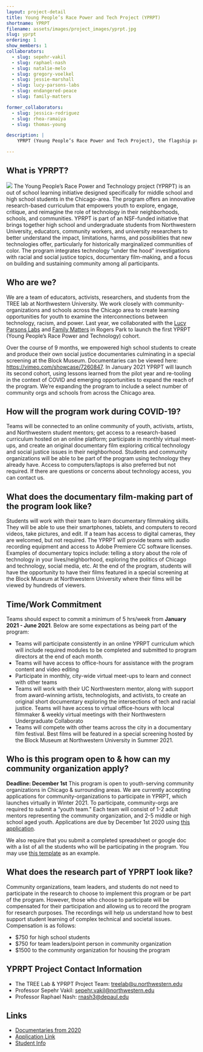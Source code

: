 ```yaml
---
layout: project-detail
title: Young People’s Race Power and Tech Project (YPRPT)
shortname: YPRPT
filename: assets/images/project_images/yprpt.jpg
slug: yprpt
ordering: 1
show_members: 1
collaborators:
  - slug: sepehr-vakil
  - slug: raphael-nash
  - slug: natalie-melo
  - slug: gregory-voelkel
  - slug: jessie-marshall
  - slug: lucy-parsons-labs
  - slug: endangered-peace
  - slug: family-matters

former_collaborators:
  - slug: jessica-rodriguez
  - slug: rhea-ramaiya
  - slug: thomas-young

description: |
    YPRPT (Young People’s Race Power and Tech Project), the flagship project of the TREE lab, is an afterschool program co-designed with community partners including Evanston Township High School, and three Chicago community-based organizations - Family Matters, Endangered Peace, and the Lucy Parsons Labs. Through the bridging of civics, computing, and the arts, YPRPT aims to contribute to a reimagining of what “technology learning” is and could be in an era of ubiquitous computing.

---
```


## What is YPRPT? 
<img class="img-right" src="/{{ page.filename }}" />
The Young People’s Race Power and Technology project (YPRPT) is an out of school learning initiative designed specifically for middle school and high school students in the Chicago-area. The program offers an innovative research-based curriculum that empowers youth to explore, engage, critique, and reimagine the role of technology in their neighborhoods, schools, and communities. YPRPT is part of an NSF-funded initiative that brings together high school and undergraduate students from Northwestern University, educators, community workers, and university researchers to better understand the impact, limitations, harms, and possibilities that new technologies offer, particularly for historically marginalized communities of color.  The program integrates technology “under the hood” investigations with racial and social justice topics, documentary film-making, and a focus on building and sustaining community among all participants.

## Who are we? 
We are a team of educators, activists, researchers, and students from the TREE lab at Northwestern University. We work closely with community-organizations and schools across the Chicago area to create learning opportunities for youth to examine the interconnections between technology, racism, and power. Last year, we collaborated with the [Lucy Parsons Labs](/partners/#lucy-parsons-labs) and [Family Matters](/partners/#family-matters) in Rogers Park to launch the first YPRPT (Young People’s Race Power and Technology) cohort. 

Over the course of 9 months, we empowered high school students to create and produce their own social justice documentaries culminating in a special screening at the Block Museum. Documentaries can be viewed here: <a href="https://vimeo.com/showcase/7260847" target="_blank">https://vimeo.com/showcase/7260847</a>. In January 2021 YPRPT will launch its second cohort, using lessons learned from the pilot year and re-tooling in the context of COVID and emerging opportunities to expand the reach of the program. We’re expanding the program to include a select number of community orgs and schools from across the Chicago area.

## How will the program work during COVID-19?
Teams will be connected to an online community of youth, activists, artists, and Northwestern student mentors; get access to a research-based curriculum hosted on an online platform; participate in monthly virtual meet-ups, and create an original documentary film exploring critical technology and social justice issues in their neighborhood. Students and community organizations will be able to be part of the program using technology they already have. Access to computers/laptops is also preferred but not required. If there are questions or concerns about technology access, you can contact us. 

## What does the documentary film-making part of the program look like? 
Students will work with their team to learn documentary filmmaking skills. They will be able to use their smartphones, tablets, and computers to record videos, take pictures, and edit. If a team has access to digital cameras, they are welcomed, but not required. The YPRPT will provide teams with audio recording equipment and access to Adobe Premiere CC software licenses. Examples of documentary topics include: telling a story about the role of technology in your lives/neighborhood, exploring the politics of Chicago and technology, social media, etc. At the end of the program, students will have the opportunity to have their films featured in a special screening at the Block Museum at Northwestern University where their films will be viewed by hundreds of viewers. 


## Time/Work Commitment
Teams should expect to commit a minimum of 5 hrs/week from **January 2021 - June 2021**. Below are some expectations as being part of the program: 
* Teams will participate consistently in an online YPRPT curriculum which will include required modules to be completed and submitted to program directors at the end of each month. 
* Teams will have access to office-hours for assistance with the program content and video editing
* Participate in monthly, city-wide virtual meet-ups to learn and connect with other teams 
* Teams will work with their UC Northwestern mentor, along with support from award-winning artists, technologists, and activists, to create an original short documentary exploring the intersections of tech and racial justice. Teams will have access to virtual office-hours with local filmmaker & weekly virtual meetings with their Northwestern Undergraduate Collaborato
* Teams will compete with other teams across the city in a documentary film festival. Best films will be featured in a special screening hosted by the Block Museum at Northwestern University in Summer 2021. 


## Who is this program open to & how can my community organization apply? 

**Deadline: December 1st**
This program is open to youth-serving community organizations in Chicago & surrounding areas. We are currently accepting applications for community-organizations to participate in YPRPT, which launches virtually in Winter 2021. To participate, community-orgs are required to submit a “youth team.” Each team will consist of 1-2 adult mentors representing the community organization, and 2-5 middle or high school aged youth. 
Applications are due by December 1st 2020 using <a href="https://forms.gle/ktpok5VMYRcfcS3N9" target="_blank">this application</a>.

We also require that you submit a completed spreadsheet or google doc with a list of all the students who will be participating in the program. You may use <a href="https://drive.google.com/file/d/1YMw0rWzmhUZ0jwxI235WRDOtdRXvrlBB/view?usp=sharing" target="_blank">this template</a> as an example.

## What does the research part of YPRPT look like? 
Community organizations, team leaders, and students do not need to participate in the research to choose to implement this program or be part of the program. However, those who choose to participate will be compensated for their participation and allowing us to record the program for research purposes. The recordings will help us understand how to best support student learning of complex technical and societal issues. Compensation is as follows: 
* $750 for high school students
* $750 for team leaders/point person in community organization
* $1500 to the community organization for housing the program

## YPRPT Project Contact Information
* The TREE Lab & YPRPT Project Team: treelab@u.northwestern.edu 
* Professor Sepehr Vakil: sepehr.vakil@northwestern.edu 
* Professor Raphael Nash: rnash3@depaul.edu

## Links
* [Documentaries from 2020](/news/2020-06-17-documentary-screenings)
* <a href="https://forms.gle/ktpok5VMYRcfcS3N9
Student Info: https://drive.google.com/file/d/1YMw0rWzmhUZ0jwxI235WRDOtdRXvrlBB/view?usp=sharing" target="_blank">Application Link</a>
* <a href="https://drive.google.com/file/d/1YMw0rWzmhUZ0jwxI235WRDOtdRXvrlBB/view?usp=sharing" target="_blank">Student Info</a>